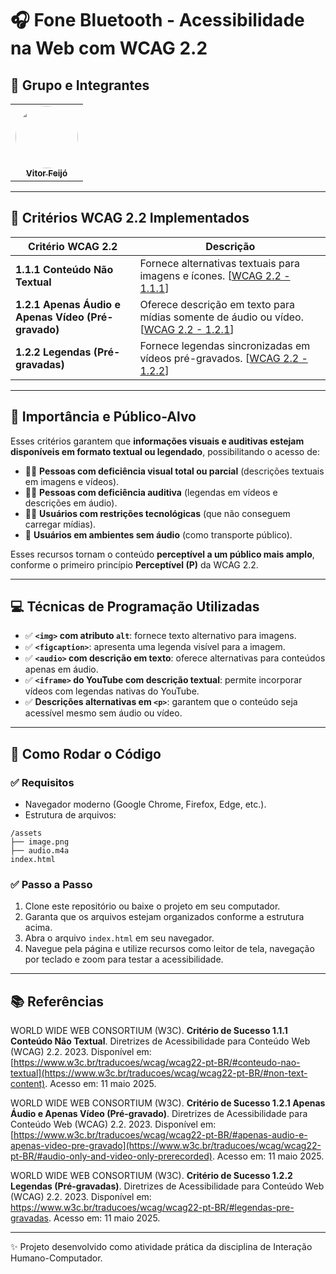 # 🎧 Fone Bluetooth - Acessibilidade na Web com WCAG 2.2

## 👥 Grupo e Integrantes

<table>
  <tr>
    <td align="center"><a href="https://github.com/vitorfleonardo"><img style="border-radius: 50%;" src="https://github.com/vitorfleonardo.png" width="100px;" alt=""/><br /><sub><b>Vitor Feijó</b></sub></a><br />
  </tr>
</table>

---

## 📝 Critérios WCAG 2.2 Implementados

| Critério WCAG 2.2                                   | Descrição                                                                                                                                                                       |
| --------------------------------------------------- | ------------------------------------------------------------------------------------------------------------------------------------------------------------------------------- |
| **1.1.1 Conteúdo Não Textual**                      | Fornece alternativas textuais para imagens e ícones. [[WCAG 2.2 - 1.1.1](https://www.w3c.br/traducoes/wcag/wcag22-pt-BR/#conteudo-nao-textual)]                                 |
| **1.2.1 Apenas Áudio e Apenas Vídeo (Pré-gravado)** | Oferece descrição em texto para mídias somente de áudio ou vídeo. [[WCAG 2.2 - 1.2.1](https://www.w3c.br/traducoes/wcag/wcag22-pt-BR/#apenas-audio-e-apenas-video-pre-gravado)] |
| **1.2.2 Legendas (Pré-gravadas)**                   | Fornece legendas sincronizadas em vídeos pré-gravados. [[WCAG 2.2 - 1.2.2](https://www.w3c.br/traducoes/wcag/wcag22-pt-BR/#legendas-pre-gravadas)]                              |

---

## 🎯 Importância e Público-Alvo

Esses critérios garantem que **informações visuais e auditivas estejam disponíveis em formato textual ou legendado**, possibilitando o acesso de:

- 🧑‍🦯 **Pessoas com deficiência visual total ou parcial** (descrições textuais em imagens e vídeos).
- 🧑‍🦻 **Pessoas com deficiência auditiva** (legendas em vídeos e descrições em áudio).
- 🧑‍🦼 **Usuários com restrições tecnológicas** (que não conseguem carregar mídias).
- 📱 **Usuários em ambientes sem áudio** (como transporte público).

Esses recursos tornam o conteúdo **perceptível a um público mais amplo**, conforme o primeiro princípio **Perceptível (P)** da WCAG 2.2.

---

## 💻 Técnicas de Programação Utilizadas

- ✅ **`<img>` com atributo `alt`**: fornece texto alternativo para imagens.
- ✅ **`<figcaption>`**: apresenta uma legenda visível para a imagem.
- ✅ **`<audio>` com descrição em texto**: oferece alternativas para conteúdos apenas em áudio.
- ✅ **`<iframe>` do YouTube com descrição textual**: permite incorporar vídeos com legendas nativas do YouTube.
- ✅ **Descrições alternativas em `<p>`**: garantem que o conteúdo seja acessível mesmo sem áudio ou vídeo.

---

## 🚀 Como Rodar o Código

### ✅ Requisitos

- Navegador moderno (Google Chrome, Firefox, Edge, etc.).
- Estrutura de arquivos:
  
 ```
/assets
├── image.png
├── audio.m4a
index.html
 ```
### ✅ Passo a Passo
1. Clone este repositório ou baixe o projeto em seu computador.
2. Garanta que os arquivos estejam organizados conforme a estrutura acima.
3. Abra o arquivo `index.html` em seu navegador.
4. Navegue pela página e utilize recursos como leitor de tela, navegação por teclado e zoom para testar a acessibilidade.

---

## 📚 Referências

WORLD WIDE WEB CONSORTIUM (W3C). **Critério de Sucesso 1.1.1 Conteúdo Não Textual**. Diretrizes de Acessibilidade para Conteúdo Web (WCAG) 2.2. 2023. Disponível em: [https://www.w3c.br/traducoes/wcag/wcag22-pt-BR/#conteudo-nao-textual](https://www.w3c.br/traducoes/wcag/wcag22-pt-BR/#non-text-content). Acesso em: 11 maio 2025.

WORLD WIDE WEB CONSORTIUM (W3C). **Critério de Sucesso 1.2.1 Apenas Áudio e Apenas Vídeo (Pré-gravado)**. Diretrizes de Acessibilidade para Conteúdo Web (WCAG) 2.2. 2023. Disponível em: [https://www.w3c.br/traducoes/wcag/wcag22-pt-BR/#apenas-audio-e-apenas-video-pre-gravado](https://www.w3c.br/traducoes/wcag/wcag22-pt-BR/#audio-only-and-video-only-prerecorded). Acesso em: 11 maio 2025.

WORLD WIDE WEB CONSORTIUM (W3C). **Critério de Sucesso 1.2.2 Legendas (Pré-gravadas)**. Diretrizes de Acessibilidade para Conteúdo Web (WCAG) 2.2. 2023. Disponível em: [<https://www.w3c.br/traducoes/wcag/wcag22-pt-BR/#legendas-pre-gravadas>](https://www.w3c.br/traducoes/wcag/wcag22-pt-BR/#captions-prerecorded). Acesso em: 11 maio 2025.


---

✨ Projeto desenvolvido como atividade prática da disciplina de Interação Humano-Computador.
